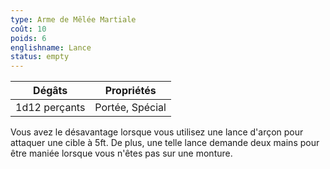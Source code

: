 ```yaml
---
type: Arme de Mêlée Martiale
coût: 10
poids: 6
englishname: Lance
status: empty
---
```


| Dégâts        | Propriétés      |
| ------------- | --------------- |
| 1d12 perçants | Portée, Spécial |

Vous avez le désavantage lorsque vous utilisez une lance d'arçon pour attaquer une cible à 5ft. De plus, une telle lance demande deux mains pour être maniée lorsque vous n'êtes pas sur une monture.